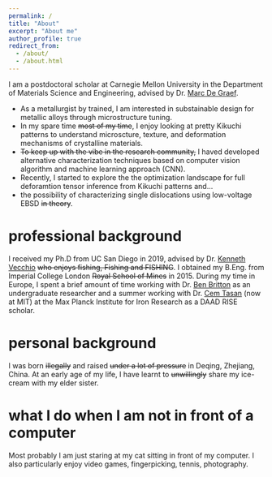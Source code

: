 ```yaml
---
permalink: /
title: "About"
excerpt: "About me"
author_profile: true
redirect_from: 
  - /about/
  - /about.html
---
```


I am a postdoctoral scholar at Carnegie Mellon University in the Department of Materials Science and Engineering, advised by Dr. [Marc De Graef](https://www.cmu.edu/engineering/materials/people/faculty/bios/de_graef.html/). 
  * As a metallurgist by trained, I am interested in substainable design for metallic alloys through microstructure tuning. 
  * In my spare time ~~most of my time~~, I enjoy looking at pretty Kikuchi patterns to understand microscture, texture, and deformation mechanisms of crystalline materials. 
  * ~~To keep up with the vibe in the research community,~~ I haved developed alternative characterization techniques based on computer vision algorithm and machine learning approach (CNN). 
  * Recently, I started to explore the the optimization landscape for full deforamtion tensor inference from Kikuchi patterns and...
  * the possibility of characterizing single dislocations using low-voltage EBSD ~~in theory~~.
 

professional background
======
I received my Ph.D from UC San Diego in 2019, advised by  Dr. [Kenneth Vecchio](https://sites.google.com/eng.ucsd.edu/kennethvecchioresearchgroup/) ~~who enjoys fishing, Fishing and  FISHING~~. I obtained my B.Eng. from Imperial College London ~~Royal School of Mines~~ in 2015. During my time in Europe, I spent a brief amount of time working with Dr. [Ben Britton](https://www.expmicromech.com/) as an undergraduate researcher and a summer working with Dr. [Cem Tasan](https://tasan.mit.edu/research/) (now at MIT) at the Max Planck Institute for Iron Research as a DAAD RISE scholar.

personal background
======
I was born ~~illegally~~ and raised ~~under a lot of pressure~~ in Deqing, Zhejiang, China. At an early age of my life, I have learnt to ~~unwillingly~~ share my ice-cream with my elder sister. 

what I do when I am not in front of a computer
======
Most probably I am just staring at my cat sitting in front of my computer. I also particularly enjoy video games, fingerpicking, tennis, photography.



